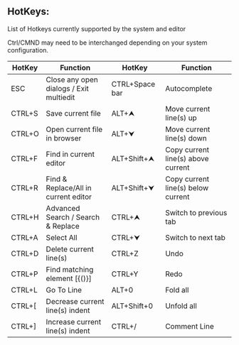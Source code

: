 ## HotKeys:

List of Hotkeys currently supported by the system and editor

Ctrl/CMND may need to be interchanged depending on your system configuration. 

| HotKey  | Function                                | HotKey             | Function                           |
| ------- | --------------------------------------- | ------------------ | ---------------------------------- |
| ESC     | Close any open dialogs / Exit multiedit | CTRL+Space bar     | Autocomplete                       |
| CTRL+S  | Save current file                       | ALT+&#11165;       | Move current line(s) up            |
| CTRL+O  | Open current file in browser            | ALT+&#11167;       | Move current line(s) down          |
| CTRL+F  | Find in current editor                  | ALT+Shift+&#11165; | Copy current line(s) above current |
| CTRL+R  | Find & Replace/All in current editor    | ALT+Shift+&#11167; | Copy current line(s) below current |
| CTRL+H  | Advanced Search / Search & Replace      | CTRL+&#11165;      | Switch to previous tab             |
| CTRL+A  | Select All                              | CTRL+&#11167;      | Switch to next tab                 |
| CTRL+D  | Delete current line(s)                  | CTRL+Z             | Undo                               |
| CTRL+P  | Find matching element [{()}]            | CTRL+Y             | Redo                               |
| CTRL+L  | Go To Line                              | ALT+0              | Fold all                           |
| CTRL+\[ | Decrease current line(s) indent         | ALT+Shift+0        | Unfold all                         |
| CTRL+]  | Increase current line(s) indent         | CTRL+/             | Comment Line                       |